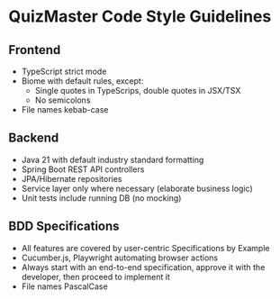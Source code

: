# QuizMaster Code Style Guidelines

## Frontend
- TypeScript strict mode
- Biome with default rules, except:
    - Single quotes in TypeScrips, double quotes in JSX/TSX
    - No semicolons
- File names kebab-case

## Backend
- Java 21 with default industry standard formatting
- Spring Boot REST API controllers
- JPA/Hibernate repositories
- Service layer only where necessary (elaborate business logic)
- Unit tests include running DB (no mocking)

## BDD Specifications
- All features are covered by user-centric Specifications by Example
- Cucumber.js, Playwright automating browser actions
- Always start with an end-to-end specification, approve it with the developer, then proceed to implement it
- File names PascalCase

